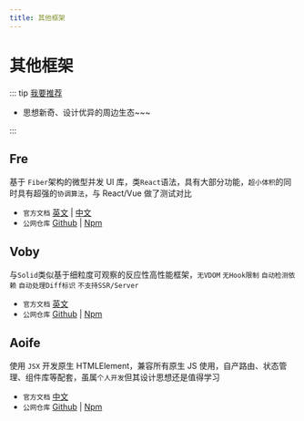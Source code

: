 ```yaml
---
title: 其他框架
---
```


# 其他框架

::: tip [我要推荐](https://github.com/itmanyong/web-resources/edit/master/docs/platform/fc/framework/other.md)

-   思想新奇、设计优异的周边生态~~~

:::

## Fre <ProjectBadge name='Fre' starts='frejs/fre' />

基于 `Fiber`架构的微型并发 UI 库，类`React`语法，具有大部分功能，`超小体积`的同时具有超强的`协调算法`，与 React/Vue 做了测试对比

-   `官方文档` [英文](https://fre.deno.dev/) | [中文](https://fre.deno.dev/zh)
-   `公网仓库` [Github](https://github.com/frejs/fre) | [Npm](https://www.npmjs.com/package/fre)

## Voby <ProjectBadge name='Voby' starts='frejs/fre' />

与`Solid`类似基于细粒度可观察的反应性高性能框架，`无VDOM` `无Hook限制` `自动检测依赖` `自动处理Diff标识` `不支持SSR/Server`

-   `官方文档` [英文](https://voby.dev/)
-   `公网仓库` [Github](https://github.com/vobyjs/voby) | [Npm](https://www.npmjs.com/package/voby)

## Aoife <ProjectBadge starts='ymzuiku/aoife' version='create-aoife-app' />

使用 `JSX` 开发原生 HTMLElement，兼容所有原生 JS 使用，自产路由、状态管理、组件库等配套，虽属`个人开发`但其设计思想还是值得学习

-   `官方文档` [中文](https://aoife.writeflowy.com/)
-   `公网仓库` [Github](https://github.com/ymzuiku/aoife) | [Npm](https://www.npmjs.com/package/create-aoife-app)
